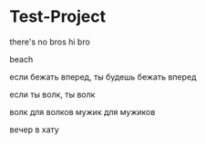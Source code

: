 # Test-Project
there's no bros
hi bro

beach

если бежать вперед, ты будешь бежать вперед

если ты волк, ты волк

волк для волков мужик для мужиков

вечер в хату


